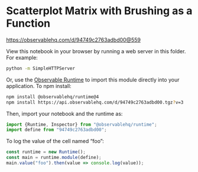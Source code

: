 # Scatterplot Matrix with Brushing as a Function

https://observablehq.com/d/94749c2763adbd00@559

View this notebook in your browser by running a web server in this folder. For
example:

~~~sh
python -m SimpleHTTPServer
~~~

Or, use the [Observable Runtime](https://github.com/observablehq/runtime) to
import this module directly into your application. To npm install:

~~~sh
npm install @observablehq/runtime@4
npm install https://api.observablehq.com/d/94749c2763adbd00.tgz?v=3
~~~

Then, import your notebook and the runtime as:

~~~js
import {Runtime, Inspector} from "@observablehq/runtime";
import define from "94749c2763adbd00";
~~~

To log the value of the cell named “foo”:

~~~js
const runtime = new Runtime();
const main = runtime.module(define);
main.value("foo").then(value => console.log(value));
~~~
